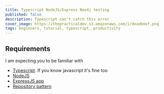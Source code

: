 ```yaml
---
title: Typescript NodeJS/Express Neo4j testing
published: false
description: Typescript can't catch this error
cover_image: https://thepracticaldev.s3.amazonaws.com/i/deadbeef.png
tags: beginners, tutorial, typescript, productivity
---
```


## Requirements
I am expecting you to be familiar with
- [Typescript](http://www.typescriptlang.org/). If you know javascript it's fine too
- [NodeJS](https://nodejs.org/)
- [ExpressJS app](https://expressjs.com)
- [Repository pattern](../repository_pattern/index.md)

